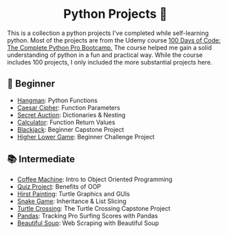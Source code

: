 <p align="center">
<h1 align="center">Python Projects 🐍</h1>
</p>

<p> This is a collection a python projects I've completed while self-learning python. Most of the projects are from the Udemy course <a href=https://www.udemy.com/course-dashboard-redirect/?course_id=2776760>100 Days of Code: The Complete Python Pro Bootcamp.</a> The course helped me gain a solid understanding of python in a fun and practical way. While the course includes 100 projects, I only included the more substantial projects here.</a>

## 📕 Beginner
- [Hangman](hangman): Python Functions
- [Caesar Cipher](caesar-cipher): Function Parameters 
- [Secret Auction](secret-auction): Dictionaries & Nesting 
- [Calculator](calculator): Function Return Values 
- [Blackjack](blackjack): Beginner Capstone Project
- [Higher Lower Game](higher-lower): Beginner Challenge Project

## 📚 Intermediate
- [Coffee Machine](coffee-machine): Intro to Object Oriented Programming
- [Quiz Project](quiz): Benefits of OOP
- [Hirst Painting](hirst-painting): Turtle Graphics and GUIs
- [Snake Game](snake-game): Inheritance & List Slicing
- [Turtle Crossing](turtle-crossing): The Turtle Crossing Capstone Project
- [Pandas](surfing-pandas): Tracking Pro Surfing Scores with Pandas
- [Beautiful Soup](beautiful-soup): Web Scraping with Beautiful Soup
